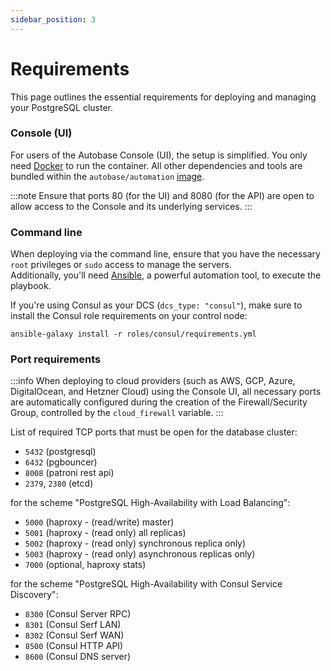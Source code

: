 ```yaml
---
sidebar_position: 3
---
```


# Requirements

This page outlines the essential requirements for deploying and managing your PostgreSQL cluster.

### Console (UI)

For users of the Autobase Console (UI), the setup is simplified. You only need [Docker](https://docs.docker.com/engine/install/) to run the container. All other dependencies and tools are bundled within the `autobase/automation` [image](https://hub.docker.com/repository/docker/autobase/automation).

:::note
Ensure that ports 80 (for the UI) and 8080 (for the API) are open to allow access to the Console and its underlying services.
:::

### Command line

When deploying via the command line, ensure that you have the necessary `root` privileges or `sudo` access to manage the servers. \
Additionally, you'll need [Ansible](https://www.ansible.com/how-ansible-works/), a powerful automation tool, to execute the playbook.

If you're using Consul as your DCS (`dcs_type: "consul"`), make sure to install the Consul role requirements on your control node:
```shell
ansible-galaxy install -r roles/consul/requirements.yml
```

### Port requirements

:::info
When deploying to cloud providers (such as AWS, GCP, Azure, DigitalOcean, and Hetzner Cloud) using the Console UI, all necessary ports are automatically configured during the creation of the Firewall/Security Group, controlled by the `cloud_firewall` variable.
:::

List of required TCP ports that must be open for the database cluster:

- `5432` (postgresql)
- `6432` (pgbouncer)
- `8008` (patroni rest api)
- `2379`, `2380` (etcd)

for the scheme "PostgreSQL High-Availability with Load Balancing":

- `5000` (haproxy - (read/write) master)
- `5001` (haproxy - (read only) all replicas)
- `5002` (haproxy - (read only) synchronous replica only)
- `5003` (haproxy - (read only) asynchronous replicas only)
- `7000` (optional, haproxy stats)

for the scheme "PostgreSQL High-Availability with Consul Service Discovery":

- `8300` (Consul Server RPC)
- `8301` (Consul Serf LAN)
- `8302` (Consul Serf WAN)
- `8500` (Consul HTTP API)
- `8600` (Consul DNS server)
